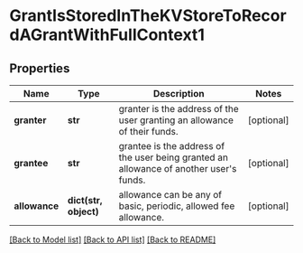 # GrantIsStoredInTheKVStoreToRecordAGrantWithFullContext1

## Properties
Name | Type | Description | Notes
------------ | ------------- | ------------- | -------------
**granter** | **str** | granter is the address of the user granting an allowance of their funds. | [optional] 
**grantee** | **str** | grantee is the address of the user being granted an allowance of another user&#x27;s funds. | [optional] 
**allowance** | **dict(str, object)** | allowance can be any of basic, periodic, allowed fee allowance. | [optional] 

[[Back to Model list]](../README.md#documentation-for-models) [[Back to API list]](../README.md#documentation-for-api-endpoints) [[Back to README]](../README.md)

